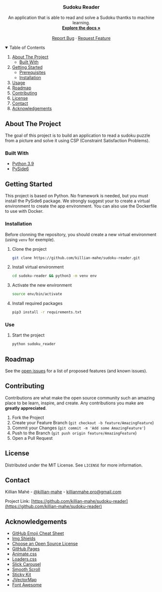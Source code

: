 <!-- PROJECT LOG -->
<br />
<p align="center">
  
<h3 align="center">Sudoku Reader</h3>

  <p align="center">
    An application that is able to read and solve a Sudoku thantks to machine learning.
    <br />
    <a href="https://github.com/killian-mahe/sudoku-reader"><strong>Explore the docs »</strong></a>
    <br />
    <br />
    <a href="https://github.com/killian-mahe/sudoku-reader/issues">Report Bug</a>
    ·
    <a href="https://github.com/killian-mahe/sudoku-reader/issues">Request Feature</a>
  </p>
</p>



<!-- TABLE OF CONTENTS -->
<details open="open">
  <summary>Table of Contents</summary>
  <ol>
    <li>
      <a href="#about-the-project">About The Project</a>
      <ul>
        <li><a href="#built-with">Built With</a></li>
      </ul>
    </li>
    <li>
      <a href="#getting-started">Getting Started</a>
      <ul>
        <li><a href="#prerequisites">Prerequisites</a></li>
        <li><a href="#installation">Installation</a></li>
      </ul>
    </li>
    <li><a href="#usage">Usage</a></li>
    <li><a href="#roadmap">Roadmap</a></li>
    <li><a href="#contributing">Contributing</a></li>
    <li><a href="#license">License</a></li>
    <li><a href="#contact">Contact</a></li>
    <li><a href="#acknowledgements">Acknowledgements</a></li>
  </ol>
</details>


<!-- ABOUT THE PROJECT -->
## About The Project

The goal of this project is to build an application to read a sudoku puzzle from a picture and solve it using CSP (Constraint Satisfaction Problems).

### Built With

* [Python 3.9](https://www.python.org/)
* [PySide6](https://pypi.org/project/PySide6/)


<!-- GETTING STARTED -->
## Getting Started

This project is based on Python. No framework is needed, but you must install the PySide6 package.
We strongly suggest your to create a virtual environment to create the app environment.
You can also use the Dockerfile to use with Docker.

### Installation

Before clonning the repository, you should create a new virtual environment (using `venv` for exemple).

1. Clone the project
   ```sh
   git clone https://github.com/killian-mahe/sudoku-reader.git
   ```
2. Install virtual environment
   ```sh
   cd sudoku-reader && python3 -m venv env
   ```
3. Activate the new environment
   ```sh
   source env/bin/activate
   ```
4. Install required packages
   ```sh
   pip3 install -r requirements.txt
   ```

### Use

1. Start the project
    ```sh
    python sudoku_reader
    ```

<!-- ROADMAP -->
## Roadmap

See the [open issues](https://github.com/killian-mahe/sudoku-reader/issues) for a list of proposed features (and known issues).


<!-- CONTRIBUTING -->
## Contributing

Contributions are what make the open source community such an amazing place to be learn, inspire, and create. Any contributions you make are **greatly appreciated**.

1. Fork the Project
2. Create your Feature Branch (`git checkout -b feature/AmazingFeature`)
3. Commit your Changes (`git commit -m 'Add some AmazingFeature'`)
4. Push to the Branch (`git push origin feature/AmazingFeature`)
5. Open a Pull Request



<!-- LICENSE -->
## License

Distributed under the MIT License. See `LICENSE` for more information.



<!-- CONTACT -->
## Contact

Killian Mahé - [@killian-mahe](https://www.linkedin.com/in/killian-mah%C3%A9-246928135/) - killianmahe.pro@gmail.com

Project Link: [https://github.com/killian-mahe/sudoku-reader](https://github.com/killian-mahe/sudoku-reader)



<!-- ACKNOWLEDGEMENTS -->
## Acknowledgements
* [GitHub Emoji Cheat Sheet](https://www.webpagefx.com/tools/emoji-cheat-sheet)
* [Img Shields](https://shields.io)
* [Choose an Open Source License](https://choosealicense.com)
* [GitHub Pages](https://pages.github.com)
* [Animate.css](https://daneden.github.io/animate.css)
* [Loaders.css](https://connoratherton.com/loaders)
* [Slick Carousel](https://kenwheeler.github.io/slick)
* [Smooth Scroll](https://github.com/cferdinandi/smooth-scroll)
* [Sticky Kit](http://leafo.net/sticky-kit)
* [JVectorMap](http://jvectormap.com)
* [Font Awesome](https://fontawesome.com)





<!-- MARKDOWN LINKS & IMAGES -->
<!-- https://www.markdownguide.org/basic-syntax/#reference-style-links -->
[contributors-shield]: https://img.shields.io/github/contributors/othneildrew/Best-README-Template.svg?style=for-the-badge
[contributors-url]: https://github.com/othneildrew/Best-README-Template/graphs/contributors
[forks-shield]: https://img.shields.io/github/forks/othneildrew/Best-README-Template.svg?style=for-the-badge
[forks-url]: https://github.com/othneildrew/Best-README-Template/network/members
[stars-shield]: https://img.shields.io/github/stars/othneildrew/Best-README-Template.svg?style=for-the-badge
[stars-url]: https://github.com/othneildrew/Best-README-Template/stargazers
[issues-shield]: https://img.shields.io/github/issues/othneildrew/Best-README-Template.svg?style=for-the-badge
[issues-url]: https://github.com/othneildrew/Best-README-Template/issues
[license-shield]: https://img.shields.io/github/license/othneildrew/Best-README-Template.svg?style=for-the-badge
[license-url]: https://github.com/othneildrew/Best-README-Template/blob/master/LICENSE.txt
[linkedin-shield]: https://img.shields.io/badge/-LinkedIn-black.svg?style=for-the-badge&logo=linkedin&colorB=555
[linkedin-url]: https://linkedin.com/in/othneildrew
[product-screenshot]: images/screenshot.png